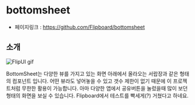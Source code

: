 # bottomsheet
- 페이지링크 : https://github.com/Flipboard/bottomsheet

## 소개
![FlipUI gif](http://i.imgur.com/ld56kbi.gif)

BottomSheet는 다양한 뷰를 가지고 있는 화면 아래에서 올라오는 서랍장과 같은 형태의 컴포넌트 입니다. 어떤 뷰라도 넣어놓을 수 있고 갯수 제한이 없기 때문에 이 프로젝트처럼 무한한 활용이 가능합니다. 아마 다양한 앱에서 공유버튼을 눌렀을때 많이 보던 형태의 화면을 보실 수 있습니다. Flipboard에서 테스트를 빡세게(?) 거쳤다고 하네요.
